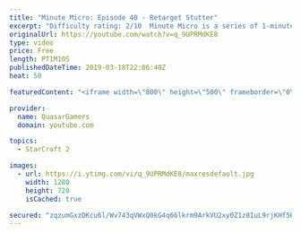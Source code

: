 ```yaml
---
title: "Minute Micro: Episode 40 - Retarget Stutter"
excerpt: "Difficulty rating: 2/10  Minute Micro is a series of 1-minute videos explaining how to perform common micro techniques. This episode is on using stutter step to retarget.  twitch.tv/Quasarprintf"
originalUrl: https://youtube.com/watch?v=q_9UPRMdKE8
type: video
price: Free
length: PT1M10S
publishedDateTime: 2019-03-18T22:06:40Z
heat: 50

featuredContent: "<iframe width=\"800\" height=\"500\" frameborder=\"0\" src=\"https://www.youtube.com/embed/q_9UPRMdKE8\" allow=\"accelerometer; autoplay; encrypted-media; gyroscope; picture-in-picture\" allowfullscreen></iframe>"

provider:
  name: QuasarGamers
  domain: youtube.com

topics:
  - StarCraft 2

images:
  - url: https://i.ytimg.com/vi/q_9UPRMdKE8/maxresdefault.jpg
    width: 1280
    height: 720
    isCached: true

secured: "zqzumGxzDKcu6l/Wv743qVWxQ0kG4q66lkrm9ArkVU2xy0Z1z8IuL9rjKHf56wafAcBxWvTe8L3u63TsYqLG0LW0lD92dVRkqXDJ1aYjizJI5tqHdJm6Q2yU79RbcfFP24jfAuXeh5a1HrhAIrHFRJ55qx6vZxw32VJ5eBviqwJR2SPTZh8GRsyMc3LzUnpFRlxE7mKzq/VElPJxIyHq5PDYIwkiJBQd/r0Dr/umEiRQY2p6nEUgmHgfN74C7ENyZnUXEuNXeD5cXsCej+TQR7vRkssL7VPYnkjdMSKo+ju/qWP0NGXcaViuBOOsc59I7XSe+VbxMTePHdhCaiDrysDnER5GVeWmVSueX9PliwuJGhU20CSUMouDQJEeCMtTiofnUgf9Ti/hrtnQD17ahR3Hr8qakZXvtJsyRi2IxAE=;MX2ISvteswDyV2zKAS417g=="
---
```


